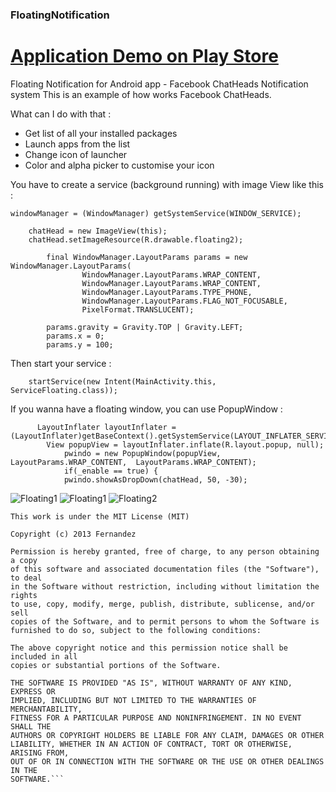 ### FloatingNotification 

[Application Demo on Play Store](https://play.google.com/store/apps/details?id=fr.anthonyfernandez.floatingmenu)
====================

Floating Notification for Android app - Facebook ChatHeads Notification system
This is an example of how works Facebook ChatHeads. 

What can I do with that : 

- Get list of all your installed packages
- Launch apps from the list
- Change icon of launcher
- Color and alpha picker to customise your icon

You have to create a service (background running) with image View like this : 

```Android
windowManager = (WindowManager) getSystemService(WINDOW_SERVICE);

    chatHead = new ImageView(this);
  	chatHead.setImageResource(R.drawable.floating2);

		final WindowManager.LayoutParams params = new WindowManager.LayoutParams(
				WindowManager.LayoutParams.WRAP_CONTENT,
				WindowManager.LayoutParams.WRAP_CONTENT,
				WindowManager.LayoutParams.TYPE_PHONE,
				WindowManager.LayoutParams.FLAG_NOT_FOCUSABLE,
				PixelFormat.TRANSLUCENT);

		params.gravity = Gravity.TOP | Gravity.LEFT;
		params.x = 0;
		params.y = 100;
```

Then start your service : 
```Android
    startService(new Intent(MainActivity.this, ServiceFloating.class));
```

If you wanna have a floating window, you can use PopupWindow : 
```Android
      LayoutInflater layoutInflater = (LayoutInflater)getBaseContext().getSystemService(LAYOUT_INFLATER_SERVICE);  
  		View popupView = layoutInflater.inflate(R.layout.popup, null);  
			pwindo = new PopupWindow(popupView, LayoutParams.WRAP_CONTENT,  LayoutParams.WRAP_CONTENT);  
			if(_enable == true) {
			pwindo.showAsDropDown(chatHead, 50, -30);
```

![Floating1](http://185.14.185.122/github/float1.png)
![Floating1](http://185.14.185.122/github/float3.png)
![Floating2](http://185.14.185.122/github/float2.png)

```
This work is under the MIT License (MIT)

Copyright (c) 2013 Fernandez

Permission is hereby granted, free of charge, to any person obtaining a copy
of this software and associated documentation files (the "Software"), to deal
in the Software without restriction, including without limitation the rights
to use, copy, modify, merge, publish, distribute, sublicense, and/or sell
copies of the Software, and to permit persons to whom the Software is
furnished to do so, subject to the following conditions:

The above copyright notice and this permission notice shall be included in all
copies or substantial portions of the Software.

THE SOFTWARE IS PROVIDED "AS IS", WITHOUT WARRANTY OF ANY KIND, EXPRESS OR
IMPLIED, INCLUDING BUT NOT LIMITED TO THE WARRANTIES OF MERCHANTABILITY,
FITNESS FOR A PARTICULAR PURPOSE AND NONINFRINGEMENT. IN NO EVENT SHALL THE
AUTHORS OR COPYRIGHT HOLDERS BE LIABLE FOR ANY CLAIM, DAMAGES OR OTHER
LIABILITY, WHETHER IN AN ACTION OF CONTRACT, TORT OR OTHERWISE, ARISING FROM,
OUT OF OR IN CONNECTION WITH THE SOFTWARE OR THE USE OR OTHER DEALINGS IN THE
SOFTWARE.```
